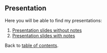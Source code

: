 ## Presentation
Here you will be able to find my presentations:
1. [Presentation slides without notes](Bellabeat_Analysis_Report.pdf)
2. [Presentation slides with notes](Bellabeat_Analysis_Report_with_Notes.pdf)

Back to [table of contents](/Google_Data_Analytics_Capstone/README.md#table-of-contents).
